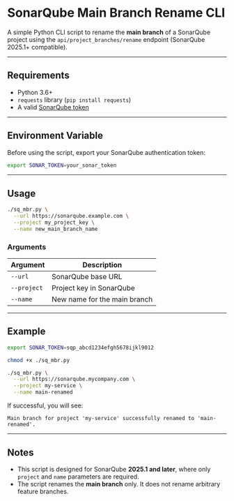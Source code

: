 # SonarQube Main Branch Rename CLI

A simple Python CLI script to rename the **main branch** of a SonarQube project using the `api/project_branches/rename` endpoint (SonarQube 2025.1+ compatible).

---

## Requirements

- Python 3.6+
- `requests` library (`pip install requests`)
- A valid [SonarQube token](https://docs.sonarsource.com/sonarqube-server/2025.1/user-guide/managing-tokens/)

---

## Environment Variable

Before using the script, export your SonarQube authentication token:

```bash
export SONAR_TOKEN=your_sonar_token
```

---

## Usage

```bash
./sq_mbr.py \
  --url https://sonarqube.example.com \
  --project my_project_key \
  --name new_main_branch_name
```

### Arguments

| Argument      | Description                           |
|---------------|---------------------------------------|
| `--url`       | SonarQube base URL                    |
| `--project`   | Project key in SonarQube              |
| `--name`      | New name for the main branch          |

---

## Example

```bash
export SONAR_TOKEN=sqp_abcd1234efgh5678ijkl9012

chmod +x ./sq_mbr.py

./sq_mbr.py \
  --url https://sonarqube.mycompany.com \
  --project my-service \
  --name main-renamed
```

If successful, you will see:

```
Main branch for project 'my-service' successfully renamed to 'main-renamed'.
```

---

## Notes

- This script is designed for SonarQube **2025.1 and later**, where only `project` and `name` parameters are required.
- The script renames the **main branch** only. It does not rename arbitrary feature branches.
